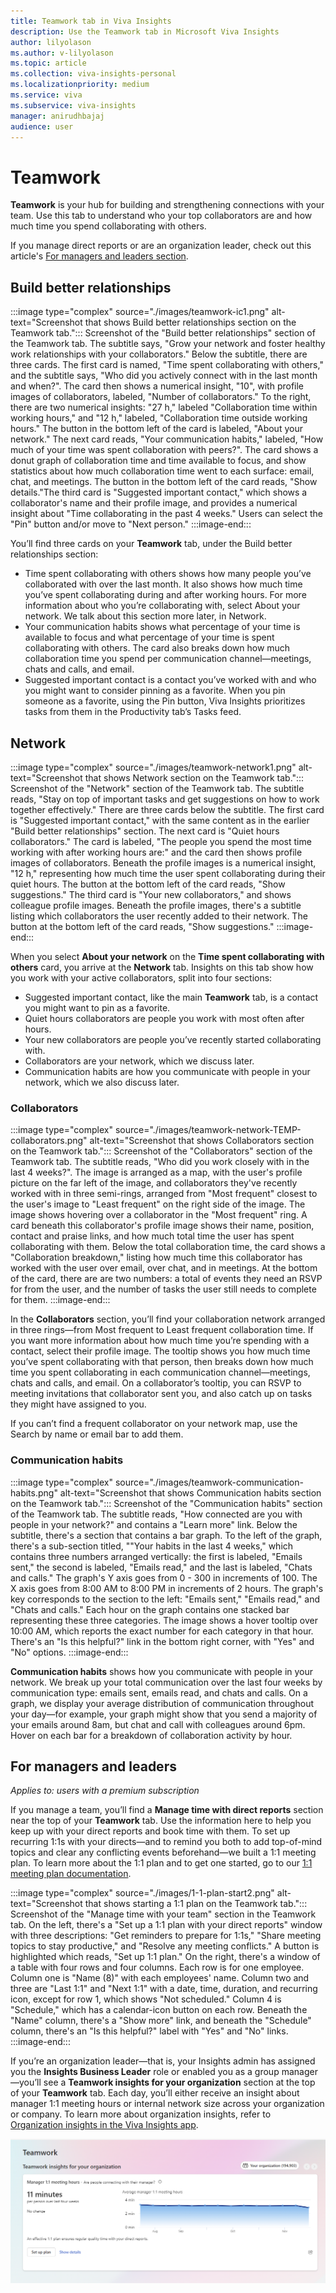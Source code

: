 ```yaml
---
title: Teamwork tab in Viva Insights
description: Use the Teamwork tab in Microsoft Viva Insights
author: lilyolason
ms.author: v-lilyolason
ms.topic: article
ms.collection: viva-insights-personal
ms.localizationpriority: medium 
ms.service: viva
ms.subservice: viva-insights
manager: anirudhbajaj
audience: user
---
```

# Teamwork

**Teamwork** is your hub for building and strengthening connections with your team. Use this tab to understand who your top collaborators are and how much time you spend collaborating with others.

If you manage direct reports or are an organization leader, check out this article's [For managers and leaders section](#for-managers-and-leaders).

## Build better relationships

:::image type="complex" source="./images/teamwork-ic1.png" alt-text="Screenshot that shows Build better relationships section on the Teamwork tab.":::
   Screenshot of the "Build better relationships" section of the Teamwork tab. The subtitle says, "Grow your network and foster healthy work relationships with your collaborators." Below the subtitle, there are three cards. The first card is named, "Time spent collaborating with others," and the subtitle says, "Who did you actively connect with in the last month and when?". The card then shows a numerical insight, "10", with profile images of collaborators, labeled, "Number of collaborators." To the right, there are two numerical insights: "27 h," labeled "Collaboration time within working hours," and "12 h," labeled, "Collaboration time outside working hours." The button in the bottom left of the card is labeled, "About your network." The next card reads, "Your communication habits," labeled, "How much of your time was spent collaboration with peers?". The card shows a donut graph of collaboration time and time available to focus, and show statistics about how much collaboration time went to each surface: email, chat, and meetings. The button in the bottom left of the card reads, "Show details."The third card is "Suggested important contact," which shows a collaborator's name and their profile image, and provides a numerical insight about "Time collaborating in the past 4 weeks." Users can select the "Pin" button and/or move to "Next person."
:::image-end:::


You’ll find three cards on your **Teamwork** tab, under the Build better relationships section:

* Time spent collaborating with others shows how many people you’ve collaborated with over the last month. It also shows how much time you’ve spent collaborating during and after working hours. For more information about who you’re collaborating with, select About your network. We talk about this section more later, in Network.
* Your communication habits shows what percentage of your time is available to focus and what percentage of your time is spent collaborating with others. The card also breaks down how much collaboration time you spend per communication channel—meetings, chats and calls, and email.
* Suggested important contact is a contact you’ve worked with and who you might want to consider pinning as a favorite. When you pin someone as a favorite, using the Pin button, Viva Insights prioritizes tasks from them in the Productivity tab’s Tasks feed.
 
## Network

:::image type="complex" source="./images/teamwork-network1.png" alt-text="Screenshot that shows Network section on the Teamwork tab.":::
   Screenshot of the "Network" section of the Teamwork tab. The subtitle reads, "Stay on top of important tasks and get suggestions on how to work together effectively." There are three cards below the subtitle. The first card is "Suggested important contact," with the same content as in the earlier "Build better relationships" section. The next card is "Quiet hours collaborators." The card is labeled, "The people you spend the most time working with after working hours are:" and the card then shows profile images of collaborators. Beneath the profile images is a numerical insight, "12 h," representing how much time the user spent collaborating during their quiet hours. The button at the bottom left of the card reads, "Show suggestions." The third card is "Your new collaborators," and shows colleague profile images. Beneath the profile images, there's a subtitle listing which collaborators the user recently added to their network. The button at the bottom left of the card reads, "Show suggestions."
:::image-end:::


When you select **About your network** on the **Time spent collaborating with others** card, you arrive at the **Network** tab. Insights on this tab show how you work with your active collaborators, split into four sections:

* Suggested important contact, like the main **Teamwork** tab, is a contact you might want to pin as a favorite. 
* Quiet hours collaborators are people you work with most often after hours.
* Your new collaborators are people you’ve recently started collaborating with.
* Collaborators are your network, which we discuss later.
* Communication habits are how you communicate with people in your network, which we also discuss later.

### Collaborators

:::image type="complex" source="./images/teamwork-network-TEMP-collaborators.png" alt-text="Screenshot that shows Collaborators section on the Teamwork tab.":::
   Screenshot of the "Collaborators" section of the Teamwork tab. The subtitle reads, "Who did you work closely with in the last 4 weeks?". The image is arranged as a map, with the user's profile picture on the far left of the image, and collaborators they've recently worked with in three semi-rings, arranged from "Most frequent" closest to the user's image to "Least frequent" on the right side of the image. The image shows hovering over a collaborator in the "Most frequent" ring. A card beneath this collaborator's profile image shows their name, position, contact and praise links, and how much total time the user has spent collaborating with them. Below the total collaboration time, the card shows a "Collaboration breakdown," listing how much time this collaborator has worked with the user over email, over chat, and in meetings. At the bottom of the card, there are are two numbers: a total of events they need an RSVP for from the user, and the number of tasks the user still needs to complete for them.
:::image-end:::

In the **Collaborators** section, you’ll find your collaboration network arranged in three rings—from Most frequent to Least frequent collaboration time. If you want more information about how much time you’re spending with a contact, select their profile image. The tooltip shows you how much time you’ve spent collaborating with that person, then breaks down how much time you spent collaborating in each communication channel—meetings, chats and calls, and email. On a collaborator’s tooltip, you can RSVP to meeting invitations that collaborator sent you, and also catch up on tasks they might have assigned to you.

If you can’t find a frequent collaborator on your network map, use the Search by name or email bar to add them.
 
### Communication habits

:::image type="complex" source="./images/teamwork-communication-habits.png" alt-text="Screenshot that shows Communication habits section on the Teamwork tab.":::
   Screenshot of the "Communication habits" section of the Teamwork tab. The subtitle reads, "How connected are you with people in your network?" and contains a "Learn more" link. Below the subtitle, there's a section that contains a bar graph. To the left of the graph, there's a sub-section titled, ""Your habits in the last 4 weeks," which contains three numbers arranged vertically: the first is labeled, "Emails sent," the second is labeled, "Emails read," and the last is labeled, "Chats and calls." The graph's Y axis goes from 0 - 300 in increments of 100. The X axis goes from 8:00 AM to 8:00 PM in increments of 2 hours. The graph's key corresponds to the section to the left: "Emails sent," "Emails read," and "Chats and calls." Each hour on the graph contains one stacked bar representing these three categories. The image shows a hover tooltip over 10:00 AM, which reports the exact number for each category in that hour. There's an "Is this helpful?" link in the bottom right corner, with "Yes" and "No" options.
:::image-end:::

**Communication habits** shows how you communicate with people in your network. We break up your total communication over the last four weeks by communication type: emails sent, emails read, and chats and calls. On a graph, we display your average distribution of communication throughout your day—for example, your graph might show that you send a majority of your emails around 8am, but chat and call with colleagues around 6pm. Hover on each bar for a breakdown of collaboration activity by hour.

## For managers and leaders

*Applies to: users with a premium subscription*

If you manage a team, you’ll find a **Manage time with direct reports** section near the top of your **Teamwork** tab. Use the information here to help you keep up with your direct reports and book time with them. To set up recurring 1:1s with your directs—and to remind you both to add top-of-mind topics and clear any conflicting events beforehand—we built a 1:1 meeting plan. To learn more about the 1:1 plan and to get one started, go to our [1:1 meeting plan documentation](1-1-plan.md).

:::image type="complex" source="./images/1-1-plan-start2.png" alt-text="Screenshot that shows starting a 1:1 plan on the Teamwork tab.":::
   Screenshot of the "Manage time with your team" section in the Teamwork tab. On the left, there's a "Set up a 1:1 plan with your direct reports" window with three descriptions: "Get reminders to prepare for 1:1s," "Share meeting topics to stay productive," and "Resolve any meeting conflicts." A button is highlighted which reads, "Set up 1:1 plan." On the right, there's a window of a table with four rows and four columns. Each row is for one employee. Column one is "Name (8)" with each employees' name. Column two and three are "Last 1:1" and "Next 1:1" with a date, time, duration, and recurring icon, except for row 1, which shows "Not scheduled." Column 4 is "Schedule," which has a calendar-icon button on each row. Beneath the "Name" column, there's a "Show more" link, and beneath the "Schedule" column, there's an "Is this helpful?" label with "Yes" and "No" links.
:::image-end:::

If you’re an organization leader—that is, your Insights admin has assigned you the **Insights Business Leader** role or enabled you as a group manager—you’ll see a **Teamwork insights for your organization** section at the top of your **Teamwork** tab. Each day, you’ll either receive an insight about manager 1:1 meeting hours or internal network size across your organization or company. To learn more about organization insights, refer to [Organization insights in the Viva Insights app](../../org-team-insights/org-insights.md).

![Screenshot that shows Teamwork insights for your organization section on the Teamwork tab.](./Images/teamwork-org-insights.png)